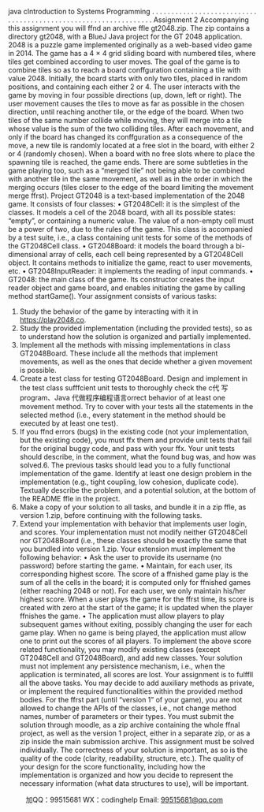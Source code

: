 java cIntroduction to Systems Programming . . . . . . . . . . . . . . . . . . . . . . . . . . . . . . . . . . . . . . . . . . . . . . . . . . . . . . . . . . . . . . . .
Assignment 2
Accompanying this assignment you will ffnd an archive ffle gt2048.zip. The zip contains a directory gt2048,
with a BlueJ Java project for the GT 2048 application.
2048 is a puzzle game implemented originally as a web-based video game in 2014. The game has a 4 × 4 grid
sliding board with numbered tiles, where tiles get combined according to user moves. The goal of the game is
to combine tiles so as to reach a board conffguration containing a tile with value 2048.
Initially, the board starts with only two tiles, placed in random positions, and containing each either 2 or 4. The
user interacts with the game by moving in four possible directions (up, down, left or right). The user movement
causes the tiles to move as far as possible in the chosen direction, until reaching another tile, or the edge of the
board. When two tiles of the same number collide while moving, they will merge into a tile whose value is the
sum of the two colliding tiles. After each movement, and only if the board has changed its conffguration as a
consequence of the move, a new tile is randomly located at a free slot in the board, with either 2 or 4 (randomly
chosen). When a board with no free slots where to place the spawning tile is reached, the game ends. There are
some subtleties in the game playing too, such as a “merged tile” not being able to be combined with another
tile in the same movement, as well as in the order in which the merging occurs (tiles closer to the edge of the
board limiting the movement merge ffrst).
Project GT2048 is a text-based implementation of the 2048 game. It consists of four classes:
• GT2048Cell: it is the simplest of the classes. It models a cell of the 2048 board, with all its possible
states: “empty”, or containing a numeric value. The value of a non-empty cell must be a power of two,
due to the rules of the game. This class is accompanied by a test suite, i.e., a class containing unit tests
for some of the methods of the GT2048Cell class.
• GT2048Board: it models the board through a bi-dimensional array of cells, each cell being represented by
a GT2048Cell object. It contains methods to initialize the game, react to user movements, etc.
• GT2048InputReader: it implements the reading of input commands.
• GT2048: the main class of the game. Its constructor creates the input reader object and game board, and
enables initiating the game by calling method startGame().
Your assignment consists of various tasks:
1. Study the behavior of the game by interacting with it in https://play2048.co.
2. Study the provided implementation (including the provided tests), so as to understand how the solution
is organized and partially implemented.
3. Implement all the methods with missing implementations in class GT2048Board. These include all the
methods that implement movements, as well as the ones that decide whether a given movement is possible.
4. Create a test class for testing GT2048Board. Design and implement in the test class sufffcient unit tests
to thoroughly check the c代 写program、Java
代做程序编程语言orrect behavior of at least one movement method. Try to cover with your tests
all the statements in the selected method (i.e., every statement in the method should be executed by at
least one test).
5. If you ffnd errors (bugs) in the existing code (not your implementation, but the existing code), you must
ffx them and provide unit tests that fail for the original buggy code, and pass with your ffx. Your unit
tests should describe, in the comment, what the found bug was, and how was solved.6. The previous tasks should lead you to a fully functional implementation of the game. Identify at least
one design problem in the implementation (e.g., tight coupling, low cohesion, duplicate code). Textually
describe the problem, and a potential solution, at the bottom of the README ffle in the project.
7. Make a copy of your solution to all tasks, and bundle it in a zip ffle, as version 1.zip, before continuing
with the following tasks.
8. Extend your implementation with behavior that implements user login, and scores. Your implementation
must not modify neither GT2048Cell nor GT2048Board (i.e., these classes should be exactly the same that
you bundled into version 1.zip. Your extension must implement the following behavior:
• Ask the user to provide its username (no password) before starting the game.
• Maintain, for each user, its corresponding highest score. The score of a ffnished game play is the sum
of all the cells in the board; it is computed only for ffnished games (either reaching 2048 or not). For
each user, we only maintain his/her highest score. When a user plays the game for the ffrst time, its
score is created with zero at the start of the game; it is updated when the player ffnishes the game.
• The application must allow players to play subsequent games without exiting, possibly changing the
user for each game play. When no game is being played, the application must allow one to print out
the scores of all players.
To implement the above score related functionality, you may modify existing classes (except GT2048Cell
and GT2048Board), and add new classes. Your solution must not implement any persistence mechanism,
i.e., when the application is terminated, all scores are lost.
Your assignment is to fulffll all the above tasks. You may decide to add auxiliary methods as private, or
implement the required functionalities within the provided method bodies. For the ffrst part (until “version 1”
of your game), you are not allowed to change the APIs of the classes, i.e., not change method names, number
of parameters or their types.
You must submit the solution through moodle, as a zip archive containing the whole ffnal project, as well as
the version 1 project, either in a separate zip, or as a zip inside the main submission archive. This assignment
must be solved individually. The correctness of your solution is important, as so is the quality of the code
(clarity, readability, structure, etc.). The quality of your design for the score functionality, including how the
implementation is organized and how you decide to represent the necessary information (what data structures
to use), will be important.

         
加QQ：99515681  WX：codinghelp  Email: 99515681@qq.com
